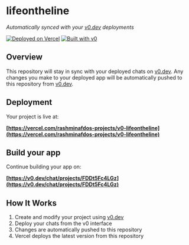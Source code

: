 # lifeontheline

*Automatically synced with your [v0.dev](https://v0.dev) deployments*

[![Deployed on Vercel](https://img.shields.io/badge/Deployed%20on-Vercel-black?style=for-the-badge&logo=vercel)](https://vercel.com/rashminafdos-projects/v0-lifeontheline)
[![Built with v0](https://img.shields.io/badge/Built%20with-v0.dev-black?style=for-the-badge)](https://v0.dev/chat/projects/FDDt5Fc4LGz)

## Overview

This repository will stay in sync with your deployed chats on [v0.dev](https://v0.dev).
Any changes you make to your deployed app will be automatically pushed to this repository from [v0.dev](https://v0.dev).

## Deployment

Your project is live at:

**[https://vercel.com/rashminafdos-projects/v0-lifeontheline](https://vercel.com/rashminafdos-projects/v0-lifeontheline)**

## Build your app

Continue building your app on:

**[https://v0.dev/chat/projects/FDDt5Fc4LGz](https://v0.dev/chat/projects/FDDt5Fc4LGz)**

## How It Works

1. Create and modify your project using [v0.dev](https://v0.dev)
2. Deploy your chats from the v0 interface
3. Changes are automatically pushed to this repository
4. Vercel deploys the latest version from this repository